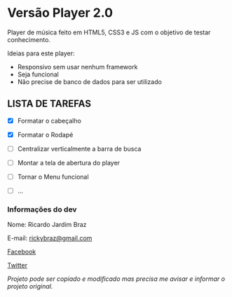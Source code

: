 # Versão Player 2.0

Player de música feito em HTML5, CSS3 e JS com o objetivo de testar conhecimento.


Ideias para este player:
* Responsivo sem usar nenhum framework
* Seja funcional
* Não precise de banco de dados para ser utilizado

## LISTA DE TAREFAS
- [x] Formatar o cabeçalho
- [x] Formatar o Rodapé
- [ ] Centralizar verticalmente a barra de busca
- [ ] Montar a tela de abertura do player
- [ ] Tornar o Menu funcional
- [ ] ...


### Informações do dev ###
Nome: Ricardo Jardim Braz


E-mail: rickybraz@gmail.com


[Facebook](https://www.facebook.com/ricardo.braz.9/)


[Twitter](https://twitter.com/poseidon_sc/)


*Projeto pode ser copiado e modificado mas precisa me avisar e informar o projeto original.*

